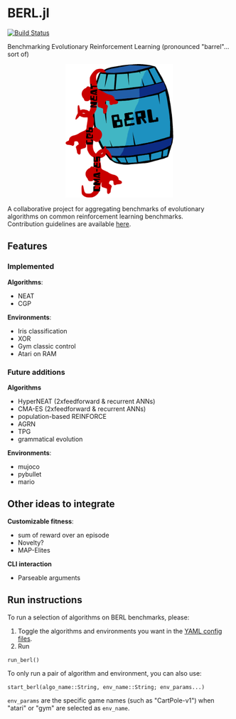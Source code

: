 # BERL.jl

[![Build Status](https://travis-ci.org/d9w/BERL.jl.svg?branch=master)](https://travis-ci.org/d9w/BERL.jl)

Benchmarking Evolutionary Reinforcement Learning (pronounced "barrel"... sort of)

<p align="center">
  <img height="300" width="auto" src="imgs/logo.png">
</p>

A collaborative project for aggregating benchmarks of evolutionary algorithms on common reinforcement learning benchmarks.   
Contribution guidelines are available [here](https://github.com/d9w/BERL.jl/blob/master/CONTRIBUTING.md).

## Features
### Implemented
**Algorithms**:
+ NEAT
+ CGP

**Environments**:
+ Iris classification
+ XOR
+ Gym classic control
+ Atari on RAM

### Future additions
**Algorithms**
+ HyperNEAT (2xfeedforward & recurrent ANNs)
+ CMA-ES (2xfeedforward & recurrent ANNs)
+ population-based REINFORCE
+ AGRN
+ TPG
+ grammatical evolution

**Environments**:
+ mujoco
+ pybullet
+ mario

## Other ideas to integrate
**Customizable fitness**:
+ sum of reward over an episode
+ Novelty?
+ MAP-Elites

**CLI interaction**
+ Parseable arguments

## Run instructions
To run a selection of algorithms on BERL benchmarks, please:
1. Toggle the algorithms and environments you want in the [YAML config files](https://github.com/d9w/BERL.jl/tree/master/run_config).
2. Run 
```
run_berl()
```

To only run a pair of algorithm and environment, you can also use:
```
start_berl(algo_name::String, env_name::String; env_params...)
```
`env_params` are the specific game names (such as "CartPole-v1") when "atari" or "gym" are selected as `env_name`.
